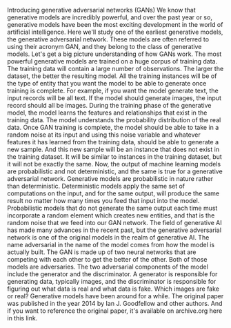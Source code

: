 Introducing generative adversarial networks (GANs)
We know that generative models are incredibly powerful, and over the past year or so, generative models have been the most exciting development in the world of artificial intelligence. Here we'll study one of the earliest generative models, the generative adversarial network. These models are often referred to using their acronym GAN, and they belong to the class of generative models. Let's get a big picture understanding of how GANs work. The most powerful generative models are trained on a huge corpus of training data. The training data will contain a large number of observations. The larger the dataset, the better the resulting model. All the training instances will be of the type of entity that you want the model to be able to generate once training is complete. For example, if you want the model generate text, the input records will be all text. If the model should generate images, the input record should all be images. During the training phase of the generative model, the model learns the features and relationships that exist in the training data. The model understands the probability distribution of the real data. Once GAN training is complete, the model should be able to take in a random noise at its input and using this noise variable and whatever features it has learned from the training data, should be able to generate a new sample. And this new sample will be an instance that does not exist in the training dataset. It will be similar to instances in the training dataset, but it will not be exactly the same. Now, the output of machine learning models are probabilistic and not deterministic, and the same is true for a generative adversarial network. Generative models are probabilistic in nature rather than deterministic. Deterministic models apply the same set of computations on the input, and for the same output, will produce the same result no matter how many times you feed that input into the model. Probabilistic models that do not generate the same output each time must incorporate a random element which creates new entities, and that is the random noise that we feed into our GAN network. The field of generative AI has made many advances in the recent past, but the generative adversarial network is one of the original models in the realm of generative AI. The name adversarial in the name of the model comes from how the model is actually built. The GAN is made up of two neural networks that are competing with each other to get the better of the other. Both of those models are adversaries. The two adversarial components of the model include the generator and the discriminator. A generator is responsible for generating data, typically images, and the discriminator is responsible for figuring out what data is real and what data is fake. Which images are fake or real? Generative models have been around for a while. The original paper was published in the year 2014 by Ian J. Goodfellow and other authors. And if you want to reference the original paper, it's available on archive.org here in this link.